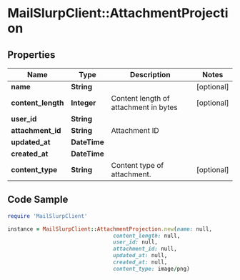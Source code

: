 # MailSlurpClient::AttachmentProjection

## Properties

Name | Type | Description | Notes
------------ | ------------- | ------------- | -------------
**name** | **String** |  | [optional] 
**content_length** | **Integer** | Content length of attachment in bytes | [optional] 
**user_id** | **String** |  | 
**attachment_id** | **String** | Attachment ID | 
**updated_at** | **DateTime** |  | 
**created_at** | **DateTime** |  | 
**content_type** | **String** | Content type of attachment. | [optional] 

## Code Sample

```ruby
require 'MailSlurpClient'

instance = MailSlurpClient::AttachmentProjection.new(name: null,
                                 content_length: null,
                                 user_id: null,
                                 attachment_id: null,
                                 updated_at: null,
                                 created_at: null,
                                 content_type: image/png)
```



